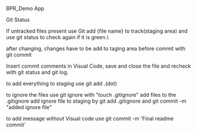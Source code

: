BPR_Demo App 

Git Status

If untracked files present use Git add {file name} to track(staging area) and use git status to check again if it is green.\

after changing, changes have to be add to taging area before commit with git commit

Insert commit comments in Visual Code, save and close the file and recheck with git status and git log.

to add everything to staging use git add .(dot)

to ignore the files use git ignore with "touch .gitignore"
add files to the .gitignore
add ignore file to staging by git add .gitignore and git commit -m "added ignore file"

to add message without Visual code use git commit -m 'Final readme commit'

